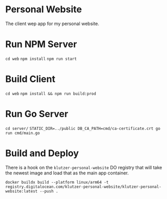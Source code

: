 # Personal Website

The client wep app for my personal website. 

# Run NPM Server

`cd web`
`npm install`
`npm run start`

# Build Client

`cd web`
`npm install && npm run build:prod`

# Run Go Server

`cd server/`
`STATIC_DIR=../public DB_CA_PATH=cmd/ca-certificate.crt go run cmd/main.go`

# Build and Deploy

There is a hook on the `klutzer-personal-website` DO registry that will take the newest image and load that as the main app container.  

`docker buildx build --platform linux/arm64 -t registry.digitalocean.com/klutzer-personal-website/klutzer-personal-website:latest --push .`